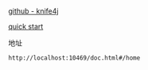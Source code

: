 ```
 





```



[github - knife4j](https://github.com/xiaoymin/knife4j)

[quick start](https://doc.xiaominfo.com/docs/quick-start#spring-boot-2)

地址

```
http://localhost:10469/doc.html#/home
```





